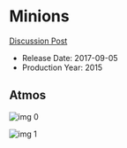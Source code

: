 # Minions

[Discussion Post](https://www.avsforum.com/threads/bass-eq-for-filtered-movies.2995212/post-57617970)

* Release Date: 2017-09-05
* Production Year: 2015

## Atmos

![img 0](https://i.imgur.com/C1Kje11.jpg)

![img 1](https://i.imgur.com/bvA5nBV.jpg)

